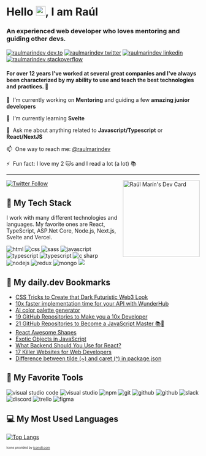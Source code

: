 # Hello <img src="https://media.giphy.com/media/hvRJCLFzcasrR4ia7z/giphy.gif" width="25px">, I am Raúl

### An experienced web developer who loves mentoring and guiding other devs.

<a href="https://dev.to/raulmarindev" target="blank"><img align="center" src="https://img.icons8.com/windows/48/000000/dev.png" alt="raulmarindev dev.to" /></a>
<a href="https://twitter.com/raulmarindev" target="blank"><img align="center" src="https://img.icons8.com/color/48/000000/twitter-circled--v1.png" alt="raulmarindev twitter"  /></a>
<a href="https://linkedin.com/in/raulmarindev" target="blank"><img align="center" src="https://img.icons8.com/color/48/000000/linkedin-circled--v1.png" alt="raulmarindev linkedin" /></a>
<a href="https://stackoverflow.com/users/9123724" target="blank"><img align="center" src="https://img.icons8.com/color/48/000000/stackoverflow.png" alt="raulmarindev stackoverflow" /></a>

#### For over 12 years I've worked at several great companies and I've always been characterized by my ability to use and teach the best technologies and practices. 🚀

🔭 &nbsp;I’m currently working on **Mentoring** and guiding a few **amazing junior developers**

🌱 &nbsp;I’m currently learning **Svelte**

💬 &nbsp;Ask me about anything related to **Javascript/Typescript** or **React/NextJS**

📫 &nbsp;One way to reach me: [@raulmarindev](https://twitter.com/raulmarindev)

⚡ &nbsp;Fun fact: I love my 2 :cat:s and I read a lot (a lot) 📚

---

<a href="https://app.daily.dev/raulmarindev"><img align='right' src="https://api.daily.dev/devcards/bdcad6e80367482b9836659daa2114f1.png?r=9q8" width="200" alt="Raúl Marín's Dev Card"/></a>

<a href="https://twitter.com/raulmarindev"><img alt="Twitter Follow" src="https://img.shields.io/twitter/follow/raulmarindev?label=Twitter&style=for-the-badge&logo=twitter&color=1DA1F2"> </a>

## 🥞 My Tech Stack

I work with many different technologies and languages.
My favorite ones are React, TypeScript, ASP.Net Core, Node.js, Next.js, Svelte and Vercel.

<p>
<img src="https://img.icons8.com/color/48/000000/html-5.png" alt="html"/>
<img src="https://img.icons8.com/color/48/000000/css3.png" alt="css"/>
<img src="https://img.icons8.com/color/48/000000/sass.png" alt="sass"/>
<img src="https://img.icons8.com/color/48/000000/javascript.png" alt="javascript"/>
<img src="https://img.icons8.com/color/48/000000/typescript.png" alt="typescript"/>
<img src="https://img.icons8.com/color/48/000000/c-sharp-logo.png" alt="typescript"/>
<img src="https://img.icons8.com/color/48/000000/react-native.png" alt="c sharp"/>
<img src="https://img.icons8.com/color/48/000000/nodejs.png" alt="nodejs"/>
<img src="https://img.icons8.com/color/48/000000/redux.png" alt="redux"/>
<img src="https://img.icons8.com/color/48/000000/mongodb.png" alt="mongo"/>
<img src="https://img.icons8.com/color/48/000000/graphql.png" alg="graphql"/>
</p>

## 🔖 My daily.dev Bookmarks

<!-- daily.dev BOOKMARKS:START -->
- [CSS Tricks to Create that Dark Futuristic Web3 Look](https://app.daily.dev/posts/vbI5cpMIG?utm_source=rss&utm_medium=bookmarks&utm_campaign=24f3bf992b6e46c188b91e9cf4b7cd01)
- [10x faster implementation time for your API with WunderHub](https://app.daily.dev/posts/1PLo52jAn?utm_source=rss&utm_medium=bookmarks&utm_campaign=24f3bf992b6e46c188b91e9cf4b7cd01)
- [AI color palette generator](https://app.daily.dev/posts/kLsZukr4a?utm_source=rss&utm_medium=bookmarks&utm_campaign=24f3bf992b6e46c188b91e9cf4b7cd01)
- [19 GitHub Repositories to Make you a 10x Developer](https://app.daily.dev/posts/U_30re3U2?utm_source=rss&utm_medium=bookmarks&utm_campaign=24f3bf992b6e46c188b91e9cf4b7cd01)
- [21 GitHub Repositories to Become a JavaScript Master 📚🚀](https://app.daily.dev/posts/SxGyturZq?utm_source=rss&utm_medium=bookmarks&utm_campaign=24f3bf992b6e46c188b91e9cf4b7cd01)
- [React Awesome Shapes](https://app.daily.dev/posts/FjOGr31dl?utm_source=rss&utm_medium=bookmarks&utm_campaign=24f3bf992b6e46c188b91e9cf4b7cd01)
- [Exotic Objects in JavaScript](https://app.daily.dev/posts/YVPTfPdzc?utm_source=rss&utm_medium=bookmarks&utm_campaign=24f3bf992b6e46c188b91e9cf4b7cd01)
- [What Backend Should You Use for React?](https://app.daily.dev/posts/mDk-gGApI?utm_source=rss&utm_medium=bookmarks&utm_campaign=24f3bf992b6e46c188b91e9cf4b7cd01)
- [17 Killer Websites for Web Developers](https://app.daily.dev/posts/wlofD5Xb7?utm_source=rss&utm_medium=bookmarks&utm_campaign=24f3bf992b6e46c188b91e9cf4b7cd01)
- [Difference between tilde &lpar;~&rpar; and caret &lpar;^&rpar; in package.json](https://app.daily.dev/posts/a4tJtYeke?utm_source=rss&utm_medium=bookmarks&utm_campaign=24f3bf992b6e46c188b91e9cf4b7cd01)
<!-- daily.dev BOOKMARKS:END -->

## 🧰 My Favorite Tools

<p>
<img src="https://img.icons8.com/color/48/000000/visual-studio-code-2019.png" alt="visual studio code"/>
<img src="https://img.icons8.com/color/48/000000/visual-studio.png" alt="visual studio"/>
<img src="https://img.icons8.com/color/48/000000/npm.png" alt="npm"/>
<img src="https://img.icons8.com/color/48/000000/git.png" alt="git"/>
<img src="https://img.icons8.com/color/48/000000/github-2.png" alt="github"/>
<img src="https://img.icons8.com/color/48/000000/azure.png" alt="github"/>
<img src="https://img.icons8.com/color/48/000000/slack.png" alt="slack"/>
<img src="https://img.icons8.com/color/48/000000/discord.png" alt="discord"/>
<img src="https://img.icons8.com/color/48/000000/trello.png" alt="trello"/>
<img src="https://img.icons8.com/color/48/000000/figma.png" alt="figma"/>
</p>

## 💻 My Most Used Languages 
 
[![Top Langs](https://github-readme-stats.vercel.app/api/top-langs/?username=raulmarindev&layout=compact&theme=tokyonight)](https://github.com/anuraghazra/github-readme-stats)


<p style="font-size: 8px">Icons provided by <a href="https://icons8.com" target="_blank" rel="noopener noreferrer nofollow">icons8.com</a>
